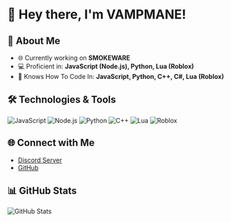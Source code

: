 # 👋 Hey there, I'm VAMPMANE!

## 🚀 About Me

- 🌐 Currently working on **SMOKEWARE**
- 💻 Proficient in: **JavaScript (Node.js), Python, Lua (Roblox)**
- 💭 Knows How To Code In: **JavaScript, Python, C++, C#, Lua (Roblox)**

## 🛠️ Technologies & Tools

![JavaScript](https://img.shields.io/badge/-JavaScript-black?style=flat-square&logo=javascript)
![Node.js](https://img.shields.io/badge/-Node.js-black?style=flat-square&logo=node.js)
![Python](https://img.shields.io/badge/-Python-black?style=flat-square&logo=python)
![C++](https://img.shields.io/badge/-c++-black?logo=c%2B%2B&style=social)
![Lua](https://img.shields.io/badge/-Lua-black?style=flat-square&logo=lua)
![Roblox](https://img.shields.io/badge/-Roblox-black?style=flat-square&logo=roblox)

## 🌐 Connect with Me

- [Discord Server](https://discord.gg/Zj4Y9FFzyD)
- [GitHub]((https://github.com/VAMPMANE))

## 📊 GitHub Stats

![GitHub Stats](https://github-readme-stats.vercel.app/api?username=5nz&show_icons=true&hide_title=true&count_private=true&theme=dark)
